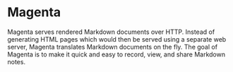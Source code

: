 # Magenta #

Magenta serves rendered Markdown documents over HTTP.  Instead of generating
HTML pages which would then be served using a separate web server, Magenta
translates Markdown documents on the fly.  The goal of Magenta is to make it
quick and easy to record, view, and share Markdown notes.
